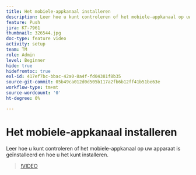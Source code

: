 ```yaml
---
title: Het mobiele-appkanaal installeren
description: Leer hoe u kunt controleren of het mobiele-appkanaal op uw apparaat is geïnstalleerd en hoe u het kunt installeren.
feature: Push
jira: KT-7961
thumbnail: 326544.jpg
doc-type: feature video
activity: setup
team: TM
role: Admin
level: Beginner
hide: true
hidefromtoc: true
exl-id: 417ef7bc-bbac-42a0-8a4f-fd04381f8b35
source-git-commit: 05b49ca012d0d505b117a2fb6b12ff41b51be63e
workflow-type: tm+mt
source-wordcount: '0'
ht-degree: 0%

---
```


# Het mobiele-appkanaal installeren

Leer hoe u kunt controleren of het mobiele-appkanaal op uw apparaat is geïnstalleerd en hoe u het kunt installeren.

>[!VIDEO](https://video.tv.adobe.com/v/326544?quality=12&learn=on)
